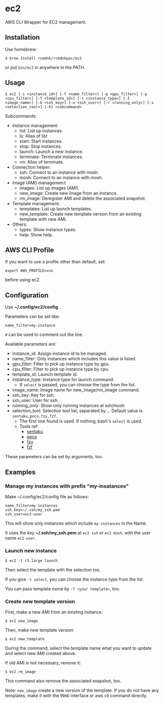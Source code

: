 # ec2
AWS CLI Wrapper for EC2 management.

## Installation

Use homebrew:

    $ brew install rcmdnk/rcmdnkpac/ec2

or put `bin/ec2` in anywhere in the PATH.

## Usage

    $ ec2 [-i <instance_id>] [-f <name_filter>] [-g <gpu_filter>] [-p <cpu_filter>] [-T <template_id>] [-t <instance_type>] [-I <image_name>] [-k <ssh_key>] [-u <ssh_user>] [-r <running_only>] [-s <selection_tool>] [-h] <subcommand>

Subcommands:

* Instance management:
  * list: List up instances.
  * ls: Alias of list
  * start: Start instances.
  * stop: Stop instances.
  * launch: Launch a new instance.
  * terminate: Terminate instances.
  * rm: Alias of terminate.
* Connection helper:
  * ssh: Connect to an instance with mosh.
  * mosh: Connect to an instance with mosh.
* Image (AMI) managemen:t
  * images: List up images (AMI).
  * new_image: Create new image from an instance.
  * rm_image: Deregister AMI and delete the associated snapshot.
* Template management:
  * templates: List up launch templates.
  * new_template: Create new template version from an existing template with new AMI.
* Others:
  * types: Show instance types.
  * help: Show help.

## AWS CLI Profile

If you want to use a profile other than default,
set:

    export AWS_PROFILE=xxx

before using ec2.

## Configuration

Use **~/.config/ec2/config**.

Parameters can be set like:

    name_filter=my-instance

`#` can be used to comment out the line.

Available parameters are:

* instance_id: Assign instance id to be managed.
* name_filter: Only instances which includes this value is listed.
* gpu_filter: Filter to pick up instance type by gpu.
* cpu_filter: Filter to pick up instance type by cpu.
* template_id: Launch template id.
* instance_type: Instance type for launch command.
    * If `select` is passed, you can choose the type from the list.
* image_name: Image name for new_image/rm_image command.
* ssh_key: Key for ssh.
* ssh_user: User for ssh.
* running_only: Show only running instances at ssh/mosh
* selection_tool: Selection tool list, separated by `,`. Default value is `sentaku,peco,fzy,fzf`.
    * The first one found is used. If nothing, bash's `select` is used.
    * Tools ref:
        * [sentaku](https://github.com/rcmdnk/sentaku/)
        * [peco](https://github.com/peco/peco)
        * [fzy](https://github.com/jhawthorn/fzy)
        * [fzf](https://github.com/junegunn/fzf)

These parameters can be set by arguments, too.

## Examples

### Manage my instances with prefix "my-insatances"

Make ~/.config/ec2/config file as follows:

    name_filter=my-instances
    ssh_key=~/.ssh/my_ssh.pem
    ssh_user=ec2-user

This will show only instances which include `my-instances` in the Name.

It uses the key **~/.ssh/my_ssh.pem** at `ec2 ssh` or `ec2 mosh`, with the user name `ec2-user`.

### Launch new instance

    $ ec2 -t r3.large launch

Then select the template with the selection too.

If you give `-t select`, you can choose the instance type from the list.

You can pass template name by `-T <your template>`, too.

### Create new template version

First, make a new AMI from an existing instance:

    $ ec2 new_image

Then, make new template version:

    $ ec2 new_template

During the command, select the template name what you want to update
and select new AMI created above.

If old AMI is not necessary, remove it:

    $ ec2 rm_image

This command also remove the associated snapshot, too.

Note: `new_image` create a new version of the template. If you do not have any templates,
make it with the Web interface or aws cli command directly.
